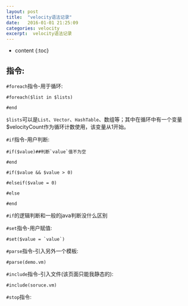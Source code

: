 ```yaml
---
layout: post
title:  "velocity语法记录"
date:   2016-01-01 21:25:09
categories: velocity
excerpt:  velocity语法记录
---
```


* content
{:toc}

##	指令:

`#foreach`指令-用于循环:
	
	#foreach($list in $lists)

	#end

`$lists`可以是`List`、`Vector`、`HashTable`、数组等；其中在循环中有一个变量$velocityCount作为循环计数使用，该变量从1开始。

`#if`指令-用户判断:

	#if($value)##判断`value`值不为空

	#end

	#if($value && $value > 0)

	#elseif($value = 0)

	#else

	#end

`#if`的逻辑判断和一般的java判断没什么区别

`#set`指令-用户赋值:
	
	#set($value = `value`)


`#parse`指令-引入另外一个模板:

	#parse(demo.vm)

`#include`指令-引入文件(该页面只能我静态的):

	#include(soruce.vm)

`#stop`指令: